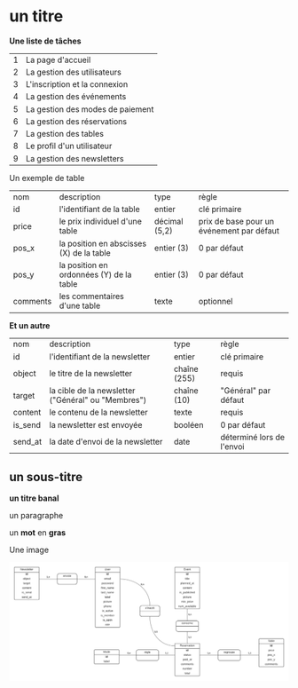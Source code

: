 # un titre

**Une liste de tâches**

|||
|-|-|
|1|La page d'accueil|
|2|La gestion des utilisateurs|
|3|L'inscription et la connexion|
|4|La gestion des événements|
|5|La gestion des modes de paiement|
|6|La gestion des réservations|
|7|La gestion des tables|
|8|Le profil d'un utilisateur|
|9|La gestion des newsletters|

Un exemple de table

|||||
|-|-|-|-|
|nom|description|type|règle|
|id|l'identifiant de la table|entier|clé primaire|
|price|le prix individuel d'une table|décimal (5,2)|prix de base pour un événement par défaut|
|pos_x|la position en abscisses (X) de la table|entier (3)|0 par défaut|
|pos_y|la position en ordonnées (Y) de la table|entier (3)|0 par défaut|
|comments|les commentaires d'une table|texte|optionnel|

**Et un autre**

|||||
|-|-|-|-|
|nom|description|type|règle|
|id|l'identifiant de la newsletter|entier|clé primaire|
|object|le titre de la newsletter|chaîne (255)|requis|
|target|la cible de la newsletter ("Général" ou "Membres")|chaîne (10)|"Général" par défaut|
|content|le contenu de la newsletter|texte|requis|
|is_send|la newsletter est envoyée|booléen|0 par défaut|
|send_at|la date d'envoi de la newsletter|date|déterminé lors de l'envoi|

## un sous-titre

**un titre banal**

un paragraphe

un **mot** en **gras**

Une image

![](./docs/schemas/entities/MCD.png)
